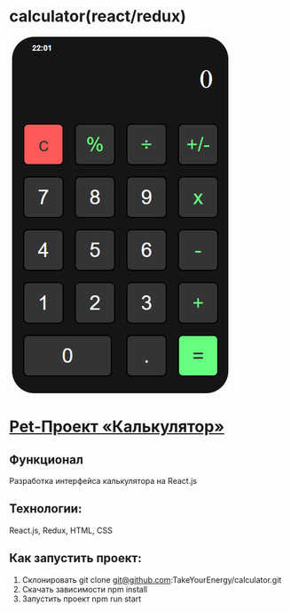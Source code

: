 # calculator(react/redux)

![Scrin](https://raw.githubusercontent.com/TakeYourEnergy/calculator/main/calculator.png)


# [Pet-Проект «Калькулятор»](https://calculator-8phq-ku61xzzdu-takeyourenergy.vercel.app/)

## Функционал
Разработка интерфейса калькулятора на React.js

## Технологии:
React.js, Redux, HTML, CSS


## Как запустить проект:
1) Склонировать git clone git@github.com:TakeYourEnergy/calculator.git
2) Скачать зависимости npm install
3) Запустить проект npm run start